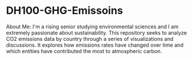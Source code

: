 # DH100-GHG-Emissoins

About Me:
  I'm a rising senior studying environmental sciences and I am extremely passionate about sustainability.
This repository seeks to analyze CO2 emissions data by country through a series of visualizations and discussions. It explores how emissions rates have changed over time and which entities have contributed the most to atmospheric carbon.
